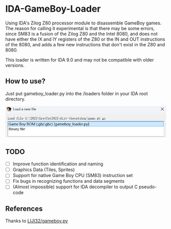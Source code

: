 # IDA-GameBoy-Loader
Using IDA's Zilog Z80 processor module to disassemble GameBoy games. The reason for calling it experimental is that there may be some errors, since SM83 is a fusion of the Zilog Z80 and the Intel 8080, and does not have either the IX and IY registers of the Z80 or the IN and OUT instructions of the 8080, and adds a few new instructions that don't exist in the Z80 and 8080.

This loader is written for IDA 9.0 and may not be compatible with older versions.

## How to use?

Just put gameboy_loader.py into the /loaders folder in your IDA root directory.

![image-20250601203956994](assets/image-20250601203956994.png)

## TODO

- [ ] Improve function identification and naming
- [ ] Graphics Data (Tiles, Sprites)
- [ ] Support for native Game Boy CPU (SM83) instruction set
- [ ] Fix bugs in recognizing functions and data segments
- [ ] (Almost impossible) support for IDA decompiler to output C pseudo-code

## References

Thanks to [LIJI32/gameboy.py](https://gist.github.com/LIJI32/3cf3d2b55461ab8e38ca8e3dc0a6464f)

